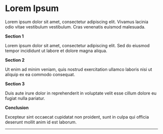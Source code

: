 # Lorem Ipsum

Lorem ipsum dolor sit amet, consectetur adipiscing elit. Vivamus lacinia odio
vitae vestibulum vestibulum. Cras venenatis euismod malesuada.

**Section 1**

Lorem ipsum dolor sit amet, consectetur adipiscing elit. Sed do eiusmod tempor
incididunt ut labore et dolore magna aliqua.

**Section 2**

Ut enim ad minim veniam, quis nostrud exercitation ullamco laboris nisi ut
aliquip ex ea commodo consequat.

**Section 3**

Duis aute irure dolor in reprehenderit in voluptate velit esse cillum dolore eu
fugiat nulla pariatur.

**Conclusion**

Excepteur sint occaecat cupidatat non proident, sunt in culpa qui officia deserunt
mollit anim id est laborum.


-----

